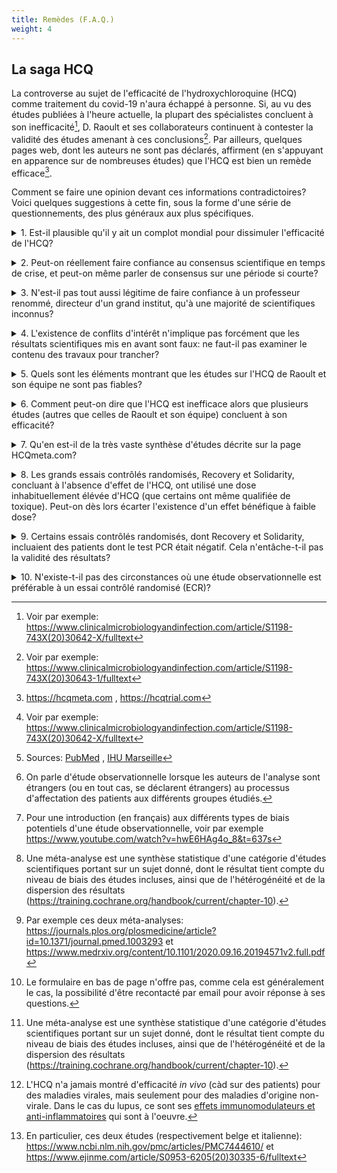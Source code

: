 ```yaml
---
title: Remèdes (F.A.Q.)
weight: 4
---
```


## **La saga HCQ**

La controverse au sujet de l'efficacité de l'hydroxychloroquine (HCQ) comme traitement du covid-19 n'aura échappé à personne. Si, au vu des études publiées à l'heure actuelle, la plupart des spécialistes concluent à son inefficacité[^cmipaul], D. Raoult et ses collaborateurs continuent à contester la validité des études amenant à ces conclusions[^cmiraoult]. Par ailleurs, quelques pages web, dont les auteurs ne sont pas déclarés, affirment (en s'appuyant en apparence sur de nombreuses études) que l'HCQ est bien un remède efficace[^hcqmeta].

Comment se faire une opinion devant ces informations contradictoires? 
Voici quelques suggestions à cette fin, sous la forme d'une série de questionnements, des plus généraux aux plus spécifiques.

[^cmipaul]: Voir par exemple: https://www.clinicalmicrobiologyandinfection.com/article/S1198-743X(20)30642-X/fulltext
[^cmiraoult]: Voir par exemple: https://www.clinicalmicrobiologyandinfection.com/article/S1198-743X(20)30643-1/fulltext
[^hcqmeta]: https://hcqmeta.com , https://hcqtrial.com

<details>
  <summary>1. Est-il plausible qu'il y ait un complot mondial pour dissimuler l'efficacité de l'HCQ?</summary>

L'argument principal dans ce sens est que les firmes pharmaceutiques ont beaucoup plus d'intérêt à promouvoir le développement d'un coûteux vaccin qu'à reconnaître l'efficacité de l'HCQ, car il s'agit d'un médicament peu coûteux, déjà disponible sur le marché. Mais est-il plausible que le secteur des "Big Pharma" ait plus d'influence sur les chercheurs, les medias, les politiques,.... que tous les autres acteurs économiques réunis, qui de leur côté ont tout intérêt à ce que la pandémie se termine au plus vite? Est-il crédible que toutes ces personnes, sauf D. Raoult et son équipe, soient "vendues" à Big Pharma, et aient plus d'intérêt à taire cette information qu'à la révéler, alors qu'ils souffrent eux-mêmes considérablement au quotidien des restrictions sanitaires (et pour les politiques, de l'impopularité de ces mesures, nuisible à leur score électoral)?
On notera par ailleurs que [D. Raoult et sa fondation ne sont pas sans lien avec l'industrie pharmaceutique (Sanofi) et médicale (Pocramé)](http://sante-secu-social.npa2009.org/?Mediapart-Chloroquine-pourquoi-le-passe-de-Didier-Raoult-joue-contre-lui). <br>
Par ailleurs, pourquoi aurait-on publié des [résultats montrant l'efficacité de la dexamethasone pour réduire la mortalité des patients gravement atteints](https://www.recoverytrial.net/news/low-cost-dexamethasone-reduces-death-by-up-to-one-third-in-hospitalised-patients-with-severe-respiratory-complications-of-covid-19), alors qu'il s'agit également d'un médicament bien connu et peu coûteux? 
Notons aussi que l'HCQ n'est commercialisé en France que sous son nom de marque (Plaquénil, par Sanofi) et est donc bien, même si peu coûteux à l'unité, source de profits pour l'industrie pharmaceutique. <br>
Notons enfin que [de nombreux autres candidats anti-viraux potentiels](https://rechercheindependante.blogspot.com/2020/04/revue-des-antiviraux-lessai-pour-le.html), dont certains sont largement disponibles sous forme générique, n'ont pas fait l'objet d'autant d'attention que l'HCQ (mais aucun de ces candidats, tout comme l'HCQ, n'a finalement montré d'effet significatif lors d'essais cliniques).

</details>

<p>
<details>
  <summary>2. Peut-on réellement faire confiance au consensus scientifique en temps de crise, et peut-on même parler de consensus sur une période si courte?</summary>
  
Il faut bien noter que le consensus scientifique ne porte pas avant tout sur l'inefficacité de l'HCQ, mais bien sur le fait que la plupart des études concluant à cette inefficacité sont plus fiables que les études concluant à son efficacité[^cmipaul]. En particulier, il y a de nombreuses raisons d'accorder plus de crédit, en général, aux résultats d'un essai randomisé contrôlé qu'à ceux d'une étude observationnelle rétrospective pour évaluer l'efficacité d'un traitement, et ces raisons ne datent pas d'hier (voir plus bas).

</details>

<p>
<details>
  <summary>
3. N'est-il pas tout aussi légitime de faire confiance à un professeur renommé, directeur d'un grand institut, qu'à une majorité de scientifiques inconnus?</summary>

Lorsqu'on examine sur quoi repose la réputation de D. Raoult, on se rend compte qu'il y a plus de raisons _a priori_ de de douter de son intégrité scientifique que de lui accorder du crédit. 
En raison de son nombre de publications tout d'abord: lorsqu'on est co-auteur de plus de 100 publications par an au cours des 10 dernières années, càd au moins 2 publications par semaine[^pubraoult], il est impossible de faire beaucoup plus que de mettre sa signature sur la plupart des articles. Pour donner un point de comparaison, un chercheur en début de carrière (doctorant) publie rarement plus d'un article par an (en moyenne sur la durée de sa thèse) et un chercheur "confirmé" est rarement réellement co-auteur de plus de 5 à 10 travaux par an. Au-delà, la participation à un article ne reflète au mieux un travail de supervision superficiel (en tant que directeur d'une équipe de recherche,...), au pire la caution à des travaux auxquels on n'a pas participé.
L'intérêt pour un chercheur de publier beaucoup n'est pas seulement le prestige et l'avancée de la carrière personnelle, mais aussi l'obtention de financements. Dans certains domaines, une partie du budget alloué aux centres de recherche est directement fonction du nombre de publications accumulées par les membres du centre (voir par exemple [ici](https://www.lemonde.fr/sciences/article/2020/06/15/lancetgate-publier-beaucoup-dans-des-revues-scientifiques-peut-rapporter-gros_6042952_1650684.html) et [ici](https://twitter.com/Larhumato/status/1270622477195018240)).
 
La production de D. Raoult est également exceptionnelle de par les journaux dans lequel il a publié. En effet, comme le montre [cette analyse](https://rechercheindependante.blogspot.com/2020/11/didier-raoult-et-les-publications.html), D. Raoult a signé plus de 230 articles sur une période de 7 ans dans le seul journal « New microbes and New infections » (NMNI), dont l'éditeur en chef, l'éditeur suppléant, et 3 éditeur(trice)s associé(e)s sont membres de son institut, l'IHU de Marseille. Pour l’année 2016, on note 105 articles cosignés par D. Raoult, ce qui représente 60.7% des articles du journal. C'est une proportion extrêmement inhabituelle.


D'autres informations interpellantes concernant la déontologie de D. Raoult sont données dans [cet article de Mediapart](http://sante-secu-social.npa2009.org/?Mediapart-Chloroquine-pourquoi-le-passe-de-Didier-Raoult-joue-contre-lui) et sur [cette page de blog](https://rechercheindependante.blogspot.com/2020/11/didier-raoult-et-le-pognon.html). 


[^pubraoult]: Sources: [PubMed]( https://pubmed.ncbi.nlm.nih.gov/?term=Raoult%2C+Didier%5BAuthor%5D&filter=years.2011-2020) , [IHU Marseille](  https://www.mediterranee-infection.com/le-pr-didier-raoult-est-le-chercheur-europeen-dont-les-publications-ont-ete-les-plus-cites-par-la-communaute-scientifique-internationale-dans-le-domaine-des-maladies-infectieuses/)

</details>

<p>
<details>
  <summary>4. L'existence de conflits d'intérêt n'implique pas forcément que les résultats scientifiques mis en avant sont faux: ne faut-il pas examiner le contenu des travaux pour trancher?</summary>

Bien sûr. Malheureusement, la plupart d'entre nous n'ont pas le bagage nécessaire pour comprendre le détail de ces publications scientifiques. Et il est illusoire de croire qu'en lisant quelques articles de vulgarisation sur le net, nous allons être capables d'évaluer réellement le travail effectué. En réalité, il nous faudrait refaire des années d'études pour cela ([ce cartoon](https://www.tomgauld.com/shop/science-hell-print) illustre à merveille cet état de fait). 
Nous ne pouvons donc effectuer cet examen que partiellement, et en interrogeant des spécialistes pour répondre à nos questions sur les nombreux points que nous ne serons pas à même d'éclaircir seuls (car un biais cognitif fréquent est de considérer que les points que nous ne comprenons pas n'ont pas d'importance, et de "passer outre" ces éléments alors qu'ils sont potentiellement cruciaux).

Ce que nous pouvons toujours faire, cependant, dans le cas d'une controverse, c'est examiner dans quelle mesure chaque partie apporte des réponses aux critiques soulevées par l'autre. Si l'une des deux parties ignore les critiques de l'autre, ou les nie sans apporter d'argument, nous pouvons légitimement mettre en doute les conclusions qu'elle met en avant. 
Dans le cas de la controverse sur l'HCQ, une telle analyse penche clairement en défaveur de D. Raoult et son équipe: 
 * l'examen des études de Raoult *et al.* met en lumière de graves manquements méthodologiques, quand ce ne sont pas tout bonnement des fraudes, que les auteurs ont été incapables de justifier (voir ci-dessous);
* la plupart des études de bonne qualité sur l'HCQ concluent à son inefficacité (voir ci-dessous).
</details>

<p>
<details id="etudesraoult">
  <summary>5. Quels sont les éléments montrant que les études sur l'HCQ de Raoult et son équipe ne sont pas fiables?</summary>

La plupart des biais que comportent ces études sont compréhensibles sans formation scientifique poussée; en voici les principaux.

La [première étude](https://www.sciencedirect.com/science/article/pii/S0924857920300996) (Gautret *et al.*) portait sur un petit de nombre de patients (42 initialement, 36 après exclusion de patients). 
 * Le groupe contrôle (non soumis au traitement) et le groupe traité (soumis au traitement) n'étaient pas comparables notamment en termes d'âge, d'état clinique et de sexe, et aucun ajustement statistique n'a été réalisé pour tenter de corriger ces biais.
 * Des 26 patients soumis initialement au traitement (contre 16 dans le groupe de contrôle), 6 ont été exclus du groupe recevant de l'HCQ, dont 4 suite à une détérioration de leur état (3 admis aux soins intensifs, 1 décédé, 1 nauséeux et 1 sorti de l'hôpital). L'étude ne portant que sur la charge virale des patients (mesurée par RT-PCR) et non leur état clinique global, la détérioration de l'état de 4 patients dans le groupe traité n'est pas reflété dans les conclusions de l'étude. 
 * L'étude devait normalement porter sur 2 semaines, avec des mesures aux jours 1,4,7 et 14 (cf. son enregistrement [ici](https://www.clinicaltrialsregister.eu/ctr-search/trial/2020-000890-25/FR)), mais ne comporte finalement des résultats de tests que pour les jours 0 à 6. 
 * Pour plusieurs patients, les résultats des tests fluctuent d'un jour à l'autre, et les résultats de plusieurs jours sont manquants. Cela met *a minima* en question la pertinence de la mesure de charge virale effectuée pour évaluer l'état de santé réel des patients. (La significativité statistique des résultats a également été [mise en question](https://forbetterscience.com/2020/03/26/chloroquine-genius-didier-raoult-to-save-the-world-from-covid-19/).)
 * Certains des résultats de tests fournis (pour un même patient, à une même date) ont changé entre la version préliminaire et la version finale de l'article. 
  * Il semble que la majorité des patients testés positifs dans le groupe contrôle l'ont été au moyen d'un [test PCR différent (non quantitatif)](https://rechercheindependante.blogspot.com/2020/04/les-etudes-falsifiees-sur.html) que celui utilisé pour les autres patients, test qu'il est [facile de rendre artificiellement positif](https://www.youtube.com/watch?v=i-lx9Gxh9xo&feature=youtu.be&t=2714).

La [deuxième étude](https://www.sciencedirect.com/science/article/abs/pii/S1477893920302179) (Million *et al.*), portait sur la mortalité observée chez 1061 patients traités à l'HCQ + Azithromycine (AZ). Comme elle ne comportait pas de groupe contrôle, il est impossible d'évaluer si le traitement fait mieux qu'un placebo ou un autre traitement. En particulier, une très large proportion des patients traités n'avaient que de très légers symptômes. Il n'est donc pas étonnant que la mortalité de ce groupe soit inférieure à celle observée dans d'autres populations hospitalisées (alors que cette mortalité "réduite" est un des arguments les plus mis en avant publiquement par Raoult pour promouvoir l'HCQ).
Enfin, l'étude ne portait que sur les patients ayant suivi le traitement au moins 3 jours, de sorte que les patients décédés avant ce délai ne sont pas pris en compte dans les statistiques de mortalité. 

<p id="lagier">
La [troisième étude](https://www.sciencedirect.com/science/article/pii/S1477893920302817) (Lagier *et al.*) est une extension de la précédente à 3767 patients, dont 3119 traités avec HCQ+AZ durant au moins 3 jours, et 618 soumis à un "autre" traitement. La non uniformité de ce traitement alternatif, qui comporte non seulement des patients ne prenant aucun des deux médicaments (162), mais également des patients soumis à HCQ seul (101), à AZ seul (131), et... tous les patients ayant supporté le traitement moins de 3 jours (218), est une source importante de biais. En particulier, les patients décédés endéans les 3 premiers jours du traitement sont compatibilisés dans le groupe contrôle, augmentant indûment la mortalité estimée pour ce groupe[^cmi-rep-fiolet].

Tous les éléments mentionnés ci-dessus (non exhaustifs) peuvent être vérifiés, de même que l'absence de réponse substantielle de Raoult *et al.* à ces manquements.

En sus de ces élements de fond, on notera que la première étude a été publiée en 24h (délai endéans lequel un  travail de revue par les pairs est pratiquement impossible), dans un journal (IJAA) dont l'éditeur en chef (J.M. Rolain) est co-auteur de la publication (et membre de l'IHU de Marseille). Les deux autres études sont publiées dans un journal (TMID) dont un des éditeurs associés (P. Gautret) est également co-auteur et membre de l'IHU. 
Rien ne peut être déduit avec certitude de ces conflits d'intérêt potentiels, mais ils constituent une explication plausible au fait que des études si fortement biaisées aient été acceptées pour publication (et non rétractées a posteriori).
On notera par ailleurs qu'en 2006, suite à la mise à jour de [manipulation de données](https://www.les-crises.fr/didier-raoult-les-graves-manipulations-scientifiques-partie-5/),  l’American Society for Microbiology (ASM) avait quant à elle interdit D. Raoult et ses co-auteurs de publications pendant un an dans toutes les revues scientifiques de cette assocation.

[^cmi-rep-fiolet]: Voir par exemple: https://www.clinicalmicrobiologyandinfection.com/article/S1198-743X(20)30613-3/fulltext

</details>

<p>
<details id="obs-bias">
  <summary >6. Comment peut-on dire que l'HCQ est inefficace alors que plusieurs études (autres que celles de Raoult et son équipe) concluent à son efficacité?</summary>

La plupart des études concluant à l'efficacité de l'HCQ sont des études dites observationnelles[^defobs], dans lesquelles rien n'a été fait a priori pour assurer la comparabilité entre le groupe soumis au traitement et le groupe non soumis au traitement. En particulier, les deux groupes ont généralement des caractéristiques différentes en termes d'âge, de sexe, de comorbidités (facteurs de risque préalables pour la maladie), d'état clinique au démarrage du traitement,...
Il existe des méthodes mathématiques (modélisation multivariée) visant à corriger *a posteriori* ces biais dits de "confusion", mais elles requièrent que les données concernant toutes les variables pouvant affecter le résultat du traitement soient disponibles, ce qui n'est pas toujours le cas (ne serait-ce que parce qu'on ne connaît généralement pas tous les facteurs de risque pour une pathologie nouvelle). Elles reposent sur des hypothèses concernant la manière dont les différentes variables de confusion affectent le résultat du traitement, hypothèses qui sont généralement au mieux des approximations acceptables.

Non seulement les études observationnelles sont intrinsèquement sujettes aux biais de confusion, mais plusieurs études observationnelles sur l'HCQ n'utilisent que partiellement les méthodes mathématiques existant pour atténuer ce type de biais, voire n'en utilisent pas du tout. Les études observationnelles sont également sujettes à d'autre biais, dont les principaux sont [listés ici](https://training.cochrane.org/handbook/current/chapter-25#_Ref524701847)[^intro-meta-an].
Pour évaluer si le niveau de biais d'une étude observationnelle est acceptable, il existe des outils tels que [ROBINS-I](https://training.cochrane.org/handbook/current/chapter-25), qui propose de les évaluer sur une échelle à 4 niveaux: faible, modéré, fort, et critique. Lorsqu'une étude observationnelle présente un biais critique, elle est considérée comme non fiable. C'est la méthode d'évaluation qu'ont notamment suivi les auteurs de [cette méta-analyse](https://www.clinicalmicrobiologyandinfection.com/article/S1198-743X(20)30505-X/fulltext)[^def-meta-an]. On peut voir dans les [fichiers fournis en complément de l'article](https://www.clinicalmicrobiologyandinfection.com/article/S1198-743X(20)30505-X/fulltext#supplementaryMaterial) pourquoi plusieurs études observationnelles (outre celles de Raoult *et al.*) ont du être écartées de l'analyse.

Les études portant sur des essais contrôlés randomisés (ECR) sont, en général, beaucoup moins sujettes à des biais. En particulier, comme la répartition des patients entre deux groupes est déterminée par tirage au sort, pour autant que le nombre de participants soit suffisamment grand, l'équilibre statistique entre les deux groupes est assuré. Cette méthode garantit donc également que les deux groupes sont équilibrés au niveau des facteurs inconnus qui pourraient affecter le résultat du traitement (et pour lesquels aucun ajustement statistique *a posteriori* n'est possible).
On vérifie généralement à l'issue du tirage au sort si l'équilibre entre les groupes est effectivement atteint pour les facteurs de risque connus (voir par exemple [cette table](https://www.nejm.org/na101/home/literatum/publisher/mms/journals/content/nejm/2020/nejm_2020.383.issue-21/nejmoa2022926/20201113/images/img_xlarge/nejmoa2022926_t1.jpeg) pour l'essai contrôlé randomisé RECOVERY sur l'HCQ). 
Lorsque ce n'est pas le cas, on peut, comme pour les études observationnelles, utilser des méthodes mathématiques pour essayer de corriger *a posteriori* les biais de confusion.

Les essais contrôlés randomisés de grande envergure qui ont été menés pour évaluer différents traitements potentiels de la covid-19, [RECOVERY](https://www.nejm.org/doi/10.1056/NEJMoa2022926) et [WHO Solidarity](https://www.nejm.org/doi/full/10.1056/NEJMoa2023184), ont conclu à l'inefficacité de l'HCQ. Une méta-analyse qui portait sur une majorité d'études observationnelles (car il y avait peu de résultats d'ECR disponibles au moment où ce travail a été réalisé), a abouti aux [mêmes conclusions](https://www.clinicalmicrobiologyandinfection.com/article/S1198-743X(20)30505-X/fulltext). D'autres méta-analyses, comportant un plus grand nombre d'ECR, ont depuis corroborré ces résultats[^refmetaan].
C'est pour ces raisons que les spécialistes concluent à l'inefficacité de l'HCQ.

[^defobs]: On parle d'étude observationnelle lorsque les auteurs de l'analyse sont étrangers (ou en tout cas, se déclarent étrangers) au processus d'affectation des patients aux différents groupes étudiés.

[^def-meta-an]: Une méta-analyse est une synthèse statistique d'une catégorie d'études scientifiques portant sur un sujet donné, dont le résultat tient compte du niveau de biais des études incluses, ainsi que de l'hétérogénéité et de la dispersion des résultats (https://training.cochrane.org/handbook/current/chapter-10).

[^intro-meta-an]: Pour une introduction (en français) aux différents types de biais potentiels d'une étude observationnelle, voir par exemple https://www.youtube.com/watch?v=hwE6HAg4o_8&t=637s

[^refmetaan]: Par exemple ces deux méta-analyses: https://journals.plos.org/plosmedicine/article?id=10.1371/journal.pmed.1003293 et https://www.medrxiv.org/content/10.1101/2020.09.16.20194571v2.full.pdf

</details>

<p>
<details id="hcqmeta">
  <summary>7. Qu'en est-il de la très vaste synthèse d'études décrite sur la page HCQmeta.com?</summary>

Il y a essentiellement deux raisons de ne pas faire confiance aux informations rapportées sur cette page (en suivant une démarche de "pensée critique à deux vitesses" telle que décrite [ici](https://www.youtube.com/watch?v=eLLIm-GpJh4)).

La première (qui ne nécessite pas de connaissance particulière du sujet) est de constater que les auteurs ne déclarent pas leur identité, et ne sont joignables d'aucune manière[^feedbackhcq]. S'il s'agissait d'une étude sérieuse, les auteurs publieraient *a minima* leur travail sur une plateforme scientifique d'accès libre telle que [medRxiv](https://www.medrxiv.org), où tout chercheur peut rendre ses résultats disponibles à la communauté scientifique avant qu'il soit accepté pour publication dans un journal. En particulier, l'existence d'un "complot" empêchant la publication d'une étude dans un journal scientifique ne tient pas pour ce genre de plateforme, ouverte à des travaux encore non évalués pour publication. 

La deuxième raison (qui repose sur les notions discutées dans la question précédente) est que cette page n'est qu'un simulacre de méta-analyse[^def-meta-an]. En effet, elle inclut un grand nombre d'études non valides, car comportant des biais critiques (cf. la question précédente).
En outre, même si elle n'incluait que des études avec des biais tolérables, 
la mesure d'efficacité de l'HCQ qu'elle donne n'a aucun sens, car elle mélange des données relatives à des indicateurs différents (proportions de décès, de patients avec tests PCR positifs, de personnes hospitalisées,...) mesurés à des moments différents après le début du traitement. Aucune information n'est donnée quant au poids accordé aux différents indicateurs et aux différentes études dans le calcul de la mesure globale d'efficacité.
C'est un peu comme si on disait que manger du chocolat améliore notre état général de 15% parce qu'en moyenne, il améliore l'humeur de 30% et augmente le poids de 10%, sans que ces deux variables aient été mesurées au même moment chez tous les individus et sans préciser quelle importance a été donnée à chacune dans l'estimation globale de l'effet. <br>
Une méta-analyse valide porte sur un indicateur à la fois, et le poids accordé aux différents études sur le sujet est fonction de la dispersion des résultats autour de la moyenne (un choix fréquent est de donner un [poids inversément proportionnel à la variance des résultats](https://training.cochrane.org/handbook/current/chapter-10#section-10-3)).

[^feedbackhcq]: Le formulaire en bas de page n'offre pas, comme cela est généralement le cas, la possibilité d'être recontacté par email pour avoir réponse à ses questions.
 
 </details>

<p>
<details>
  <summary>8. Les grands essais contrôlés randomisés, Recovery et Solidarity, concluant à l'absence d'effet de l'HCQ, ont utilisé une dose inhabituellement élévée d'HCQ (que certains ont même qualifiée de toxique). Peut-on dès lors écarter l'existence d'un effet bénéfique à faible dose?</summary>

C'est uniquement la dose initiale d'HCQ qui était plus élevée dans les essais Recovery et Solidarity que dans les études précédentes, et cela pour maximiser les chances d'observer un effet bénéfique. En effet, des [études *in vitro* ont montré](https://www.sciencesetavenir.fr/sante/covid-19-clarifications-sur-la-pharmacocinetique-de-l-hydroxychloroquine_143879) qu'il fallait des concentrations cellulaires élévées pour que l'HCQ puisse montrer un effet anti-viral[^hcqinvivo]. Pour avoir un espoir d'atteindre ces concentrations *in vivo* endéans quelques jours (puisque l'état des patients hospitalisés peut rapidement dégénérer), il est apparu nécessaire de donner les doses les plus élevées possibles tout en restant en-dessous du seuil de toxicité. La dose retenue n'est potentiellement toxique que si elle est administrée sur une longue période, comme dans le cadre du traitement de maladies chroniques comme le lupus. 

Malgré cela, et probablement en grande partie en raison des attentes créées par le "buzz" autour de l'HCQ, d'autres essais contrôlés randomisés ont été bien menés avec des doses plus faibles d'HCQ, sans montrer d'effet significatif non plus (par exemple [cette étude](https://jamanetwork.com/journals/jama/fullarticle/2772922)).
L'HCQ a également été testé en [prophylaxie](https://www.nejm.org/doi/full/10.1056/NEJMoa2021801) (traitement préventif).

Le seul effet plausible de l'HCQ à faible dose est un [effet anti-inflammatoire](https://www.facebook.com/may.hem.94/posts/10219582320282424) (et non anti-viral), qui est inutile, voire contre-productif, aux stades peu avancés de la covid-19 (car il réduit la réponse immunitaire de l'organisme) et peut uniquement être bénéfique à un stade sévère où on constate un emballement du système immunitaire.
Or, D. Raoult motivait sa promotion du traitement HCQ par son potentiel effet anti-viral, et insistait sur la nécessité de donner le traitement au début de la maladie....

[^hcqinvivo]: L'HCQ n'a jamais montré d'efficacité *in vivo* (càd sur des patients) pour des maladies virales, mais seulement pour des maladies d'origine non-virale. Dans le cas du lupus, ce sont ses [effets immunomodulateurs et anti-inflammatoires](https://fr.wikipedia.org/wiki/Hydroxychloroquine) qui sont à l'oeuvre.

</details>

<p>
<details>
  <summary>9. Certains essais contrôlés randomisés, dont Recovery et Solidarity, incluaient des patients dont le test PCR était négatif. Cela n'entâche-t-il pas la validité des résultats?</summary>

Tous les malades inclus dans des essais randomisés contrôlés avaient, bien évidemment, été diagnostiqués comme porteurs de la covid-19. Le test PCR ne constitue qu'un élément du diagnostic de la maladie; bien d'autres éléments entrent en jeu (symptômes, scanner thoracique,...). La charge virale mesurée par un test PCR naso-pharyngé peut fluctuer dans le temps, ...comme l'illustre à merveille la première étude de Raoult *et al.* (voir ci-dessus).

La proportion de patients dont le test PCR était négatif au démarrage de l'étude est faible dans les grands essais Recovery et Solidarity (moins de 10%) et, par construction d'un essai randomisé contrôlé, ces proportions sont quasi identiques dans le groupe traité et dans le groupe contrôle. Enfin, les auteurs ont vérifié a posteriori que leurs résultats étaient inchangés si les malades avec un test PCR négatif n'étaient pas prise en compte.

Il est intéressant de mettre en perspective l'importance accordée par D. Raoult à la réalisation de tests PCR pour le diagnostic de la covid-19 avec le fait qu'il a co-créé, avec d'autres membres de l'IHU, une société ([Pocramé](http://pocrame.com)) qui produit de tels tests, et dans laquelle il possède des actions.

Enfin, il est ironique de noter que certains sympathisants de D. Raoult, tels que C. Perronne, ont quant à eux [mis en doute la fiabilité des tests PCR](testdiag) pour le diagnostic de la covid-19, prétendant qu'ils génèreraient de nombreux faux positifs et conduiraient dès lors à surestimer l'importance de l'épidémie... Bref, il y a pour le moins des divergences de vue dans l'entourage de D. Raoult.

</details>

<p>
<details>
  <summary>10. N'existe-t-il pas des circonstances où une étude observationnelle est préférable à un essai contrôlé randomisé (ECR)?</summary>

Oui, lorsqu'il n'est pas possible d'effectuer un ECR pour des raisons éthiques. Un des exemples les plus connus est l'étude des effets du tabac sur la santé. Il est bien évident qu'on n'a jamais imposé à un groupe d'individus de fumer une certaine quantité de tabac par jour pour étudier ses effets; on a à la place comparé des populations de fumeurs (déjà "pratiquants") à des populations de non-fumeurs avec des caractéristiques aussi similaires que possible.

La plupart des autres limitations des ECR... sont aussi valables pour les études observationnelles:

* La portée ("validité externe") des résultats: si l'échantillon de population étudié n'est pas représentatif de la population générale (ou en tout cas de la population susceptible d'être affectée par la maladie), les conclusions de l'étude ne seront évidemment pas valables en dehors de cette population. De même, si l'étude porte sur une posologie particulière du médicament (ex: faible dose), elle ne sera pas valable pour une autre posologie (ex: large dose); si elle ne mesure qu'un effet particulier du traitement (ex: variation de charge virale), elle ne permettra pas de conclure quant à d'autres aspects (ex: amélioration des capacités respiratoires du malade),...

* La durée de l'étude: par construction, une étude ne permet d'étudier que les effets se produisant endéans la durée du suivi des individus. En particulier, des effets secondaires de long terme ne pourront être mis en évidence par une étude de court terme, quelle que soit sa nature. 

* L'utilisation de "big data": seul un grand nombre de participants, de caractéristiques variées, peut garantir que les résultats d'une étude soit valable en dehors de l'échantillon de population étudié. Il n'est jamais vrai qu'un échantillon de petite taille permet de mieux mettre en évidence un effet; il est seulement vrai que si l'effet d'un traitement est très important, il sera déjà visible ("statistiquement significatif") dans un échantillon de petite taille. Plusieurs des études observationnelles mises en avant par Raoult *et al.* pour défendre l'efficacité de l'HCQ portaient sur de grandes populations de patients réparties sur de multiples hôpitaux, et peuvent donc tout autant être qualifiées de "big data" que les essais Recovery et Solidarity[^etudes-belge-ital].

En bref, une étude observationnelle bien conçue (pour minimiser les biais intrinsèques à ce type d'étude, cf. plus haut) ne fera au mieux que s'approcher de l'essai contrôlé randomisé qui n'a pu être réalisé en lieu et place de celle-ci.

[^etudes-belge-ital]: En particulier, ces deux études (respectivement belge et italienne): https://www.ncbi.nlm.nih.gov/pmc/articles/PMC7444610/ et https://www.ejinme.com/article/S0953-6205(20)30335-6/fulltext

</details>

